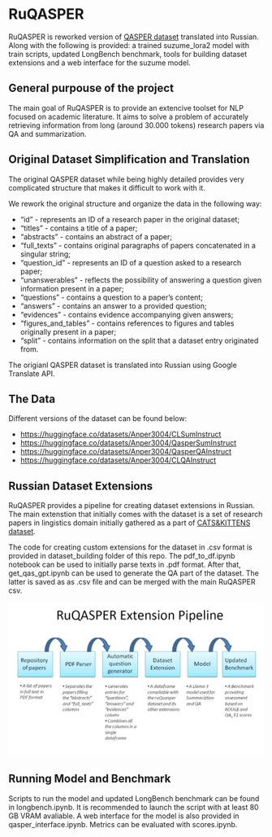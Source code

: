 # RuQASPER
RuQASPER is reworked version of [QASPER dataset](https://paperswithcode.com/dataset/qasper) translated into Russian. Along with the following is provided: a trained suzume_lora2 model with train scripts, updated LongBench benchmark, tools for building dataset extensions and a web interface for the suzume model.  


## General purpouse of the project
The main goal of RuQASPER is to provide an extencive toolset for NLP focused on academic literature. It aims to solve a problem of accurately retrieving information from long (around 30.000 tokens) research papers via QA and summarization. 

## Original Dataset Simplification and Translation
The original QASPER dataset while being highly detailed provides very complicated structure that makes it difficult to work with it.

We rework the original structure and organize the data in the following way:

* “id” - represents an ID of a research paper in the original dataset;
* “titles” - contains a title of a paper;
* “abstracts” - contains an abstract of a paper;
* “full_texts” - contains original paragraphs of papers concatenated in a singular string;
* “question_id” - represents an ID of a question asked to a research paper;
* “unanswerables” - reflects the possibility of answering a question given information present in a paper;
* “questions” - contains a question to a paper’s content;
* “answers” - contains an answer to a provided question;
* “evidences” - contains evidence accompanying given answers;
* “figures_and_tables” - contains references to figures and tables originally present in a paper;
* “split” - contains information on the split that a dataset entry originated from.

The origianl QASPER dataset is translated into Russian using Google Translate API. 

## The Data
Different versions of the dataset can be found below:

* https://huggingface.co/datasets/Anper3004/CLSumInstruct
* https://huggingface.co/datasets/Anper3004/QasperSumInstruct
* https://huggingface.co/datasets/Anper3004/QasperQAInstruct
* https://huggingface.co/datasets/Anper3004/CLQAInstruct

## Russian Dataset Extensions
RuQASPER provides a pipeline for creating dataset extensions in Russian. The main extenstion that initially comes with the dataset is a set of research papers in lingistics domain initially gathered as a part of [CATS&KITTENS dataset](https://scholarsarchive.byu.edu/rlj/vol71/iss1/7/).

The code for creating custom extensions for the dataset in .csv format is provided in dataset_building folder of this repo. The pdf_to_df.ipynb notebook can be used to initially parse texts in .pdf format. After that, get_qas_gpt.ipynb can be used to generate the QA part of the dataset. The latter is saved as as .csv file and can be merged with the main RuQASPER csv. 

![alt text](https://github.com/PerekhodovAnton/QASPER/blob/main/img/dataset_extension.png)

## Running Model and Benchmark 
Scripts to run the model and updated LongBench benchmark can be found in longbench.ipynb. It is recommended to launch the script with at least 80 GB VRAM avaliable. A web interface for the model is also provided in qasper_interface.ipynb. Metrics can be evaluated with scores.ipynb. 